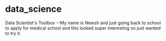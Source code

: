 # data_science
Data Scientist's Toolbox
--My name is Newsh and just going back to school to apply for medical school and this looked super interesting so just wanted to try it.

